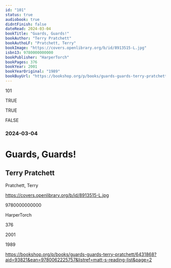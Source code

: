 ```yaml
---
id: "101"
status: true
audiobook: true
didntFinish: false
dateRead: 2024-03-04
bookTitle: "Guards, Guards!"
bookAuthor: "Terry Pratchett"
bookAuthoLF: "Pratchett, Terry"
bookImage: "https://covers.openlibrary.org/b/id/8913515-L.jpg"
isbn13: 9780000000000
bookPublisher: "HarperTorch"
bookPages: 376
bookYear: 2001
bookYearOriginal: "1989"
bookBuyUrl: "https://bookshop.org/p/books/guards-guards-terry-pratchett/6431868?aid=93821&ean=9780062225757&listref=matt-s-reading-list&page=2"
---
```

101

TRUE

TRUE

FALSE

### 2024-03-04

# Guards, Guards!

## Terry Pratchett

Pratchett, Terry

https://covers.openlibrary.org/b/id/8913515-L.jpg

9780000000000

HarperTorch

376

2001

1989

https://bookshop.org/p/books/guards-guards-terry-pratchett/6431868?aid=93821&ean=9780062225757&listref=matt-s-reading-list&page=2